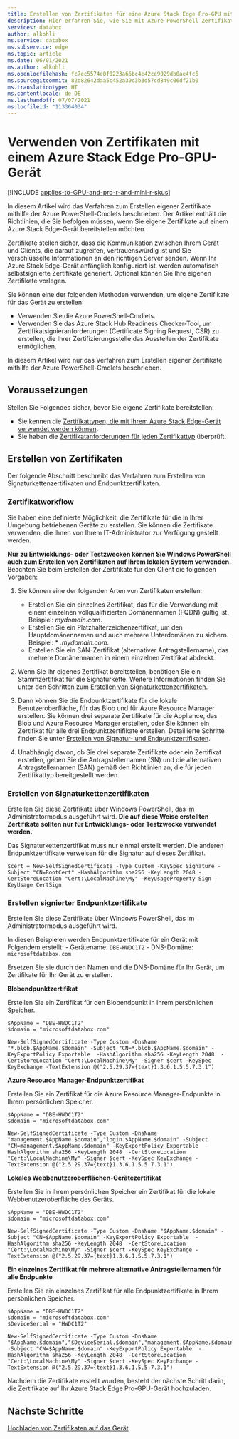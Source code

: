 ```yaml
---
title: Erstellen von Zertifikaten für eine Azure Stack Edge Pro-GPU mit Azure PowerShell | Microsoft-Dokumentation
description: Hier erfahren Sie, wie Sie mit Azure PowerShell Zertifikate für ein Azure Stack Edge Pro-GPU-Gerät erstellen.
services: databox
author: alkohli
ms.service: databox
ms.subservice: edge
ms.topic: article
ms.date: 06/01/2021
ms.author: alkohli
ms.openlocfilehash: fc7ec5574e0f0223a66bc4e42ce9029db0ae4fc6
ms.sourcegitcommit: 82d82642daa5c452a39c3b3d57cd849c06df21b0
ms.translationtype: HT
ms.contentlocale: de-DE
ms.lasthandoff: 07/07/2021
ms.locfileid: "113364034"
---
```

# <a name="use-certificates-with-azure-stack-edge-pro-gpu-device"></a>Verwenden von Zertifikaten mit einem Azure Stack Edge Pro-GPU-Gerät

[!INCLUDE [applies-to-GPU-and-pro-r-and-mini-r-skus](../../includes/azure-stack-edge-applies-to-gpu-pro-r-mini-r-sku.md)]

In diesem Artikel wird das Verfahren zum Erstellen eigener Zertifikate mithilfe der Azure PowerShell-Cmdlets beschrieben. Der Artikel enthält die Richtlinien, die Sie befolgen müssen, wenn Sie eigene Zertifikate auf einem Azure Stack Edge-Gerät bereitstellen möchten.

Zertifikate stellen sicher, dass die Kommunikation zwischen Ihrem Gerät und Clients, die darauf zugreifen, vertrauenswürdig ist und Sie verschlüsselte Informationen an den richtigen Server senden. Wenn Ihr Azure Stack Edge-Gerät anfänglich konfiguriert ist, werden automatisch selbstsignierte Zertifikate generiert. Optional können Sie Ihre eigenen Zertifikate vorlegen. 

Sie können eine der folgenden Methoden verwenden, um eigene Zertifikate für das Gerät zu erstellen:

 - Verwenden Sie die Azure PowerShell-Cmdlets.
 - Verwenden Sie das Azure Stack Hub Readiness Checker-Tool, um Zertifikatsignieranforderungen (Certificate Signing Request, CSR) zu erstellen, die Ihrer Zertifizierungsstelle das Ausstellen der Zertifikate ermöglichen. 

In diesem Artikel wird nur das Verfahren zum Erstellen eigener Zertifikate mithilfe der Azure PowerShell-Cmdlets beschrieben. 

## <a name="prerequisites"></a>Voraussetzungen

Stellen Sie Folgendes sicher, bevor Sie eigene Zertifikate bereitstellen:

- Sie kennen die [Zertifikattypen, die mit Ihrem Azure Stack Edge-Gerät verwendet werden können](azure-stack-edge-gpu-certificates-overview.md).
- Sie haben die [Zertifikatanforderungen für jeden Zertifikattyp](azure-stack-edge-gpu-certificate-requirements.md) überprüft.


## <a name="create-certificates"></a>Erstellen von Zertifikaten

Der folgende Abschnitt beschreibt das Verfahren zum Erstellen von Signaturkettenzertifikaten und Endpunktzertifikaten.


### <a name="certificate-workflow"></a>Zertifikatworkflow

Sie haben eine definierte Möglichkeit, die Zertifikate für die in Ihrer Umgebung betriebenen Geräte zu erstellen. Sie können die Zertifikate verwenden, die Ihnen von Ihrem IT-Administrator zur Verfügung gestellt werden. 

**Nur zu Entwicklungs- oder Testzwecken können Sie Windows PowerShell auch zum Erstellen von Zertifikaten auf Ihrem lokalen System verwenden.** Beachten Sie beim Erstellen der Zertifikate für den Client die folgenden Vorgaben:

1. Sie können eine der folgenden Arten von Zertifikaten erstellen:

    - Erstellen Sie ein einzelnes Zertifikat, das für die Verwendung mit einem einzelnen vollqualifizierten Domänennamen (FQDN) gültig ist. Beispiel: *mydomain.com*.
    - Erstellen Sie ein Platzhalterzeichenzertifikat, um den Hauptdomänennamen und auch mehrere Unterdomänen zu sichern. Beispiel: * *.mydomain.com*.
    - Erstellen Sie ein SAN-Zertifikat (alternativer Antragstellername), das mehrere Domänennamen in einem einzelnen Zertifikat abdeckt. 

2. Wenn Sie Ihr eigenes Zertifikat bereitstellen, benötigen Sie ein Stammzertifikat für die Signaturkette. Weitere Informationen finden Sie unter den Schritten zum [Erstellen von Signaturkettenzertifikaten](#create-signing-chain-certificate).

3. Dann können Sie die Endpunktzertifikate für die lokale Benutzeroberfläche, für das Blob und für Azure Resource Manager erstellen. Sie können drei separate Zertifikate für die Appliance, das Blob und Azure Resource Manager erstellen, oder Sie können ein Zertifikat für alle drei Endpunktzertifikate erstellen. Detaillierte Schritte finden Sie unter [Erstellen von Signatur- und Endpunktzertifikaten](#create-signed-endpoint-certificates).

4. Unabhängig davon, ob Sie drei separate Zertifikate oder ein Zertifikat erstellen, geben Sie die Antragstellernamen (SN) und die alternativen Antragstellernamen (SAN) gemäß den Richtlinien an, die für jeden Zertifikattyp bereitgestellt werden. 

### <a name="create-signing-chain-certificate"></a>Erstellen von Signaturkettenzertifikaten

Erstellen Sie diese Zertifikate über Windows PowerShell, das im Administratormodus ausgeführt wird. **Die auf diese Weise erstellten Zertifikate sollten nur für Entwicklungs- oder Testzwecke verwendet werden.**

Das Signaturkettenzertifikat muss nur einmal erstellt werden. Die anderen Endpunktzertifikate verweisen für die Signatur auf dieses Zertifikat.
 

```azurepowershell
$cert = New-SelfSignedCertificate -Type Custom -KeySpec Signature -Subject "CN=RootCert" -HashAlgorithm sha256 -KeyLength 2048 -CertStoreLocation "Cert:\LocalMachine\My" -KeyUsageProperty Sign -KeyUsage CertSign
```


### <a name="create-signed-endpoint-certificates"></a>Erstellen signierter Endpunktzertifikate

Erstellen Sie diese Zertifikate über Windows PowerShell, das im Administratormodus ausgeführt wird.

In diesen Beispielen werden Endpunktzertifikate für ein Gerät mit Folgendem erstellt:
    - Gerätename: `DBE-HWDC1T2`
    - DNS-Domäne: `microsoftdatabox.com`

Ersetzen Sie sie durch den Namen und die DNS-Domäne für Ihr Gerät, um Zertifikate für Ihr Gerät zu erstellen.
 
**Blobendpunktzertifikat**

Erstellen Sie ein Zertifikat für den Blobendpunkt in Ihrem persönlichen Speicher.

```azurepowershell
$AppName = "DBE-HWDC1T2"
$domain = "microsoftdatabox.com"

New-SelfSignedCertificate -Type Custom -DnsName "*.blob.$AppName.$domain" -Subject "CN=*.blob.$AppName.$domain" -KeyExportPolicy Exportable  -HashAlgorithm sha256 -KeyLength 2048  -CertStoreLocation "Cert:\LocalMachine\My" -Signer $cert -KeySpec KeyExchange -TextExtension @("2.5.29.37={text}1.3.6.1.5.5.7.3.1")
```

**Azure Resource Manager-Endpunktzertifikat**

Erstellen Sie ein Zertifikat für die Azure Resource Manager-Endpunkte in Ihrem persönlichen Speicher.

```azurepowershell
$AppName = "DBE-HWDC1T2"
$domain = "microsoftdatabox.com"

New-SelfSignedCertificate -Type Custom -DnsName "management.$AppName.$domain","login.$AppName.$domain" -Subject "CN=management.$AppName.$domain" -KeyExportPolicy Exportable  -HashAlgorithm sha256 -KeyLength 2048  -CertStoreLocation "Cert:\LocalMachine\My" -Signer $cert -KeySpec KeyExchange -TextExtension @("2.5.29.37={text}1.3.6.1.5.5.7.3.1")
```

**Lokales Webbenutzeroberflächen-Gerätezertifikat**

Erstellen Sie in Ihrem persönlichen Speicher ein Zertifikat für die lokale Webbenutzeroberfläche des Geräts.

```azurepowershell
$AppName = "DBE-HWDC1T2"
$domain = "microsoftdatabox.com"

New-SelfSignedCertificate -Type Custom -DnsName "$AppName.$domain" -Subject "CN=$AppName.$domain" -KeyExportPolicy Exportable  -HashAlgorithm sha256 -KeyLength 2048  -CertStoreLocation "Cert:\LocalMachine\My" -Signer $cert -KeySpec KeyExchange -TextExtension @("2.5.29.37={text}1.3.6.1.5.5.7.3.1")
```

**Ein einzelnes Zertifikat für mehrere alternative Antragstellernamen für alle Endpunkte**

Erstellen Sie ein einzelnes Zertifikat für alle Endpunktzertifikate in Ihrem persönlichen Speicher.

```azurepowershell
$AppName = "DBE-HWDC1T2"
$domain = "microsoftdatabox.com"
$DeviceSerial = "HWDC1T2"

New-SelfSignedCertificate -Type Custom -DnsName "$AppName.$domain","$DeviceSerial.$domain","management.$AppName.$domain","login.$AppName.$domain","*.blob.$AppName.$domain" -Subject "CN=$AppName.$domain" -KeyExportPolicy Exportable  -HashAlgorithm sha256 -KeyLength 2048  -CertStoreLocation "Cert:\LocalMachine\My" -Signer $cert -KeySpec KeyExchange -TextExtension @("2.5.29.37={text}1.3.6.1.5.5.7.3.1")
```

Nachdem die Zertifikate erstellt wurden, besteht der nächste Schritt darin, die Zertifikate auf Ihr Azure Stack Edge Pro-GPU-Gerät hochzuladen.

## <a name="next-steps"></a>Nächste Schritte

[Hochladen von Zertifikaten auf das Gerät](azure-stack-edge-gpu-manage-certificates.md)
